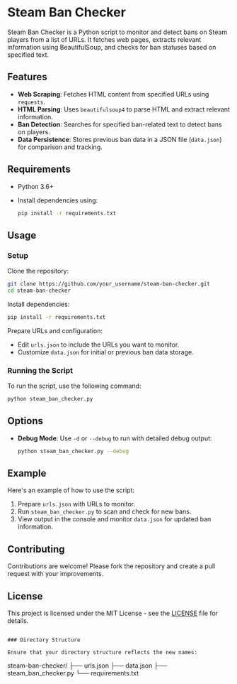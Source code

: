 # Steam Ban Checker

Steam Ban Checker is a Python script to monitor and detect bans on Steam players from a list of URLs. It fetches web pages, extracts relevant information using BeautifulSoup, and checks for ban statuses based on specified text.

## Features

- **Web Scraping**: Fetches HTML content from specified URLs using `requests`.
- **HTML Parsing**: Uses `beautifulsoup4` to parse HTML and extract relevant information.
- **Ban Detection**: Searches for specified ban-related text to detect bans on players.
- **Data Persistence**: Stores previous ban data in a JSON file (`data.json`) for comparison and tracking.

## Requirements

- Python 3.6+
- Install dependencies using:

  ```sh
  pip install -r requirements.txt
  ```

## Usage

### Setup

Clone the repository:

```sh
git clone https://github.com/your_username/steam-ban-checker.git
cd steam-ban-checker
```

Install dependencies:

```sh
pip install -r requirements.txt
```

Prepare URLs and configuration:
- Edit `urls.json` to include the URLs you want to monitor.
- Customize `data.json` for initial or previous ban data storage.

### Running the Script

To run the script, use the following command:

```sh
python steam_ban_checker.py
```

## Options

- **Debug Mode**: Use `-d` or `--debug` to run with detailed debug output:

  ```sh
  python steam_ban_checker.py --debug
  ```

## Example

Here's an example of how to use the script:

1. Prepare `urls.json` with URLs to monitor.
2. Run `steam_ban_checker.py` to scan and check for new bans.
3. View output in the console and monitor `data.json` for updated ban information.

## Contributing

Contributions are welcome! Please fork the repository and create a pull request with your improvements.

## License

This project is licensed under the MIT License - see the [LICENSE](LICENSE) file for details.
```

### Directory Structure

Ensure that your directory structure reflects the new names:

```
steam-ban-checker/
├── urls.json
├── data.json
├── steam_ban_checker.py
└── requirements.txt
